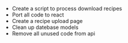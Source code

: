 * Create a script to process download recipes
* Port all code to react
* Create a recipe upload page
* Clean up datebase models
* Remove all unused code from api